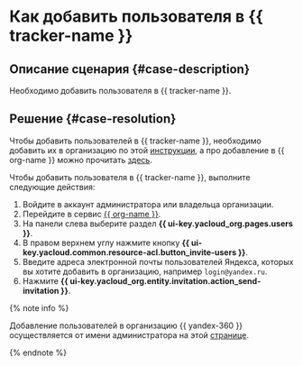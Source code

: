 # Как добавить пользователя в {{ tracker-name }}


## Описание сценария {#case-description}

Необходимо добавить пользователя в {{ tracker-name }}.

## Решение {#case-resolution}

Чтобы добавить пользователей в {{ tracker-name }}, необходимо добавить их в организацию по этой [инструкции](../../../tracker/add-users.md), а про добавление в {{ org-name }} можно прочитать [здесь](../../../organization/operations/add-account.md).

Чтобы добавить пользователя в {{ tracker-name }}, выполните следующие действия:

1. Войдите в аккаунт администратора или владельца организации.
1. Перейдите в сервис [{{ org-name }}](https://org.yandex.cloud/users).
1. На панели слева выберите раздел **{{ ui-key.yacloud_org.pages.users }}**.
1. В правом верхнем углу нажмите кнопку **{{ ui-key.yacloud.common.resource-acl.button_invite-users }}**.
1. Введите адреса электронной почты пользователей Яндекса, которых вы хотите добавить в организацию, например `login@yandex.ru`.
1. Нажмите **{{ ui-key.yacloud_org.entity.invitation.action_send-invitation }}**.

{% note info %}

Добавление пользователей в организацию {{ yandex-360 }} осуществляется от имени администратора на этой [странице](https://admin.yandex.ru/users).

{% endnote %}